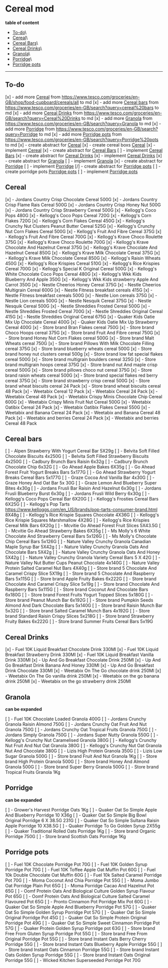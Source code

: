 # Cereal mod


**table of content**

* [To-do](#to-do)\
* [Cereal](#cereal)\
* [Cereal Bars](#cereal_bars)\
* [Cereal Drinks](#cereal_drinks)\
* [Granola](#granola)\
* [Porridge](#porridge)\
* [Porridge pots](#porridge_pots)


---

## To-do


  [x] - add more [Cereal](#cereal) from https://www.tesco.com/groceries/en-GB/shop/food-cupboard/cereals/all to md
  [x] - add more [Cereal bars](#cereal_bars) from https://www.tesco.com/groceries/en-GB/search?query=cereal%20bars to md
  [x] - add more [Cereal Drinks](#cereal_drinks) from https://www.tesco.com/groceries/en-GB/search?query=Cereal%20Drinks to md
  [x] - add more [Granola](#granola) from https://www.tesco.com/groceries/en-GB/search?query=Granola to md
  [x] - add more [Porridge](#Porridge) from https://www.tesco.com/groceries/en-GB/search?query=Porridge to md
  [x] - add more [Porridge pots](#Porridge_pots) from https://www.tesco.com/groceries/en-GB/search?query=Porridge%20pots to md
  [x] - create abstract for [Cereal](#cereal)
  [x] - create cereal boxs [Cereal](#cereal)
  [x] - implement [Cereal](#cereal)
  [x] - create abstract for [Cereal Bars](#cereal_bars)
  [ ] - implement [Cereal Bars](#cereal_bars)
  [x] - create abstract for [Cereal Drinks](#drinks)
  [x] - implement [Cereal Drinks](#drinks)
  [x] - create abstract for [Granola](#granola)
  [ ] - implement [Granola](#granola)
  [x] - create abstract for [Porridge](#porridge)
  [ ] - implement [Porridge](#porridge)
  [/] - create abstract for [Porridge pots](#porridge_pots)
  [ ] - create porridge pots [Porridge pots](#porridge_pots)
  [ ] - implement [Porridge pots](#porridge_pots)


## Cereal


[x] - Jordans Country Crisp Chocolate Cereal 500G
[x] - Jordans Country Crisp Flame Rais Cereal 500G
[x] - Jordans Country Crisp Honey Nut 500G
[x] - Jordans Country Crisp Strawberry Cereal 500G
[x] - Kellogg's Coco Pops 480G
[x] - Kellogg's Coco Pops Cereal 720G
[x] - Kellogg's Corn Flakes 720G
[x] - Kellogg's Corn Flakes Cereal 450G
[x] - Kellogg's Crunchy Nut Clusters Peanut Butter Cereal 525G
[x] - Kellogg's Crunchy Nut Corn Flakes Cereal 500G
[x] - Kellogg's Fruit And Fibre Cereal 375G
[x] - Kellogg's Fruit And Fibre Cereal 700G
[x] - Kellogg's Krave Choco Roulette 375G
[x] - Kellogg's Krave Choco Roulette 700G
[x] - Kellogg's Krave Chocolate And Hazelnut Cereal 375G
[x] - Kellogg's Krave Chocolate And Hazelnut Cereal 850G
[x] - Kellogg's Krave Milk Chocolate Cereal 375G
[x] - Kellogg's Krave Milk Chocolate Cereal 850G
[x] - Kellogg's Raisin Wheats 450G
[x] - Kellogg's Rice Krispies Cereal 510G
[x] - Kellogg's Rice Krispies Cereal 700G
[x] - Kellogg's Special K Original Cereal 500G
[x] - Kellogg's White Chocolate Coco Pops Cereal 480G
[x] - Kellogg's Wkk Kids Blueberry And Apple 350G
[x] - Kellogg's Wkk Kids strawberry Apple And Carrot 350G
[x] - Nestle Cheerios Honey Cereal 375G
[x] - Nestle Cheerios Multigrain Cereal 600G
[x] - Nestle Fitness breakfast cereals 415G
[x] - Nestle Fitness breakfast cereals 500G
[x] - Nestle Lion cereals 375G
[x] - Nestle Lion cereals 500G
[x] - Nestle Nesquik Cereal 375G
[x] - Nestle Nesquik Cereal 500G
[x] - Nestle Shreddies Frosted Cereal 500G
[x] - Nestle Shreddies Frosted Cereal 700G
[x] - Nestle Shreddies Original Cereal 415G
[x] - Nestle Shreddies Original Cereal 675G
[x] - Quaker Kids Oatie Mix Up Chocolate Cereal 400G
[x] - Quaker Kids Oatie Mix Up Strawberry Cereal 400G
[x] - Store brand Bran Flakes cereal 750G
[x] - Store brand Choco Hoops cereal 375G
[x] - Store brand Fruit And Fibre cereal 750G
[x] - Store brand Honey Nut Corn Flakes cereal 500G
[x] - Store brand Malt Wheats cereal 750G
[x] - Store brand Pillows With Milk Chocolate Filling cereal 375G
[x] - Store brand blueberry wheats cereal 500G
[x] - Store brand honey nut clusters cereal 500g
[x] - Store brand low fat special flakes cereal 500G
[x] - Store brand multigrain boulders cereal 325G
[x] - Store brand multigrain hoops cereal 375G
[x] - Store brand nut And maple crisp cereal 500G
[x] - Store brand pillows choco nut cereal 375G
[x] - Store brand raisin wheats cereal 500G
[x] - Store brand special flakes red berry cereal 375G
[x] - Store brand strawberry crisp cereal 500G
[x] - Store brand wheat biscuits cereal 24 Pack
[x] - Store brand wheat biscuits cereal 48 Pack
[x] - Weetabix Cereal 12 Pack
[x] - Weetabix Cereal 24 Pack
[x] - Weetabix Cereal 48 Pack
[x] - Weetabix Crispy Minis Chocolate Chip Cereal 600G
[x] - Weetabix Crispy Minis Fruit Nut Cereal 500G
[x] - Weetabix Oatibix Cereal 24 Pack
[x] - Weetabix Oatibix Flakes Cereal 550G
[x] - Weetabix and Banana Cereal 24 Pack
[x] - Weetabix and Banana Cereal 48 Pack
[x] - Weetabix and berries Cereal 24 Pack
[x] - Weetabix and berries Cereal 48 Pack


## Cereal bars


[ ] - Alpen Strawberry With Yogurt Cereal Bar 5X29g
[ ] - Belvita Soft Filled Chocolate Biscuits 4x250G
[ ] - Belvita Soft Filled Strawberry Biscuits 4x250G
[ ] - Cadbury Brunch Bars Raisin 6x32g
[ ] - Cadbury Brunch Chocolate Chip 6x32G
[ ] - Go Ahead Apple Bakes 6X35g
[ ] - Go Ahead Forest Fruit Yogurt Breaks Bars 5x177G
[ ] - Go Ahead Strawberry Yogurt Breaks Cereal Bars 5x177G
[ ] - Graze Cocoa And Vanilla Bar 4x30G
[ ] - Graze Honey And Oat Bar 5x 30G
[ ] - Graze Lemon And Blueberry Super Bites 4x30g
[ ] - Jordans Frusli Bar Raisin And Hazelnut 6x30g
[ ] - Jordans Frusli Blueberry Burst 6x30g
[ ] - Jordans Frusli Wild Berry 6x30g
[ ] - Kellogg's Coco Pops Cereal Bar 6X20G
[ ] - Kellogg's Frosties Cereal Bars 6X25G
[ ] - Kellogg's Pop Tarts https://www.kelloggs.com/en_US/brands/pop-tarts-consumer-brand.html 8X48g
[ ] - Kellogg's Rice Krispie Squares Chocolate 4X36G
[ ] - Kellogg's Rice Krispie Squares Marshmallow 4X28G
[ ] - Kellogg's Rice Krispies Cereal Milk Bars 6X20g
[ ] - Mcvitie Go Ahead Forest Fruit Slices 5X43.5G
[ ] - Mcvitie Go Ahead Strawberry Bakes 6X35g
[ ] - Ms Molly's 6 White Chocolate And Strawberry Cereal Bars 5x126G
[ ] - Ms Molly's Chocolate Chip Cereal Bars 5x126G
[ ] - Nature Valley Crunchy Granola Canadian Maple Syrup Bar 5X42g
[ ] - Nature Valley Crunchy Granola Oats And Chocolate Bars 5X42g
[ ] - Nature Valley Crunchy Granola Oats And Honey 5X42g
[ ] - Nature Valley Crunchy Granola Variety Cereal Bars 5 X 42G
[ ] - Nature Valley Nut Butter Cups Peanut Chocolate 4x140G
[ ] - Nature Valley Protein Salted Caramel Nut Bars 4X40g
[ ] - Store brand 5 Chocolate And Caramel Crispy Slice 5X19g
[ ] - Store brand 5 Chocolate And Raspberry Bars 5x115G
[ ] - Store brand Apple Fruity Bakes 6x222G
[ ] - Store brand Chocolate And Caramel Crispy Slice 5x19g
[ ] - Store brand Chocolate And Raspberry Bars 5x115G
[ ] - Store brand Coconut And Chocolate Bars 6x180G
[ ] - Store brand Forest Fruits Yogurt Topped Slices 5x180G
[ ] - Store brand Peanut Munch Bar 6x192G
[ ] - Store brand Pumpkin Seeds Almond And Dark Chocolate Bars 5x140G
[ ] - Store brand Raisin Munch Bar 5x32G
[ ] - Store brand Salted Caramel Munch Bars 4x192G
[ ] - Store brand Standard Raisin Crispy Slices 5x218G
[ ] - Store brand Strawberry Fruity Bakes 6x222G
[ ] - Store brand Summer Fruits Cereal Bars 5x19G


## Cereal Drinks


[x] - Fuel 10K Liquid Breakfast Chocolate Drink 330Ml
[x] - Fuel 10K Liquid Breakfast Strawberry Drink 330Ml
[x] - Fuel 10K Liquid Breakfast Vanilla Drink 330Ml
[x] - Up And Go Breakfast Chocolate Drink 250Ml
[x] - Up And Go Breakfast Drink Banana And Honey 330Ml
[x] - Up And Go Breakfast Drink Chocolate 330Ml
[x] - Weetabix On The Go chocolate drink 250Ml
[x] - Weetabix On The Go vanilla drink 250Ml
[x] - Weetabix on the go banana drink 250Ml
[x] - Weetabix on the go strawberry drink 250Ml



## Granola
**can be expanded**


[ ] - Fuel 10K Chocolate Loaded Granola 400G
[ ] - Jordans Crunchy Granola Raisin Almond 750G
[ ] - Jordans Crunchy Oat Fruit And Nut Granola 750G
[ ] - Jordans Crunchy Oat Tropical Fruits Granola 750G
[ ] - Jordans Simply Granola 750G
[ ] - Jordans Super Nutty Granola 550G
[ ] - Kellogg's Crunchy Nut Caramelised Granola 380G
[ ] - Kellogg's Crunchy Nut Fruit And Nut Oat Granola 380G
[ ] - Kellogg's Crunchy Nut Oat Granola Nut And Chocolate 380G
[ ] - Lizis High Protein Granola 350G
[ ] - Lizis Low Sugar Granola 500G
[ ] - Store brand Fruit And Nut Granola 1Kg
[ ] - Store brand High Protein Granola 500G
[ ] - Store brand Honey And Almond Granola 500G
[ ] - Store brand Super Berry Granola 500G
[ ] - Store brand Tropical Fruits Granola 1Kg

## Porridge
**can be expanded**


[ ] - Grower's Harvest Porridge Oats 1Kg
[ ] - Quaker Oat So Simple Apple And Blueberry Porridge 10 X36g
[ ] - Quaker Oat So Simple Big Bowl Original Porridge 6 X 38.5G 231G
[ ] - Quaker Oat So Simple Sultana Raisin Apple Porridge 10 X38.5G
[ ] - Quaker Porridge To Go Golden Syrup 2X55g
[ ] - Quaker Traditional Rolled Oats Porridge 1Kg
[ ] - Store brand Organic Porridge 750G
[ ] - Store brand Scottish Oats Porridge 1Kg


## Porridge pots


[ ] - Fuel 10K Chocolate Porridge Pot 70G
[ ] - Fuel 10K Golden Syrup Porridge Pot 70G
[ ] - Fuel 10K Toffee Apple Oat Muffin Pot 60G
[ ] - Fuel 10k Double Chocolate Oat Muffin 60G
[ ] - Fuel 10k Salted Caramel Porridge Pot 70G
[ ] - Moma Coconut And Chia Porridge Pot 55G
[ ] - Moma Jumbo Oat Porridge Plain Pot 65G
[ ] - Moma Porridge Cacao And Hazelnut Pot 65G
[ ] - Oomf Protein Oats And Biological Culture Golden Syrup Flavour Pot 65G
[ ] - Oomf Protein Oats And Biological Culture Salted Caramel Flavoured Pot 65G
[ ] - Pronto Cinnamon Pot Porridge Mix Pot 60G
[ ] - Quaker Oat So Simple Apple And Blueberry Porridge Pot 57G
[ ] - Quaker Oat So Simple Golden Syrup Porridge Pot 57G
[ ] - Quaker Oat So Simple Original Porridge Pot 45G
[ ] - Quaker Oat So Simple Protein Original Porridge Pot 49G
[ ] - Quaker Oat So Simple Sweet Cinnamon Porridge Pot 57G
[ ] - Quaker Protein Golden Syrup Porridge pot 63G
[ ] - Store brand Free From Gluten Syrup Porridge Pot 55G
[ ] - Store brand Free From Original Porridge Pot 55G
[ ] - Store brand Instant Oats Berry Cherry Porridge 55G
[ ] - Store brand Instant Oats Blueberry Apple Porridge 55G
[ ] - Store brand Instant Oats Cinnamon Porridge 55G
[ ] - Store brand Instant Oats Golden Syrup Porridge 55G
[ ] - Store brand Instant Oats Original Porridge 55G
[ ] - Wicked Kitchen Superseeded Porridge Pot 70G
